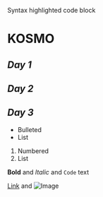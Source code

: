 Syntax highlighted code block

# KOSMO
## _Day 1_
## _Day 2_
## _Day 3_


- Bulleted
- List

1. Numbered
2. List

**Bold** and _Italic_ and `Code` text

[Link](url) and ![Image](src)
